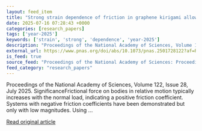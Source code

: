 ```yaml
---
layout: feed_item
title: "Strong strain dependence of friction in graphene kirigami allows engineering a negative coefficient of friction"
date: 2025-07-16 07:28:43 +0000
categories: [research_papers]
tags: ['year-2025']
keywords: ['strain', 'strong', 'dependence', 'year-2025']
description: "Proceedings of the National Academy of Sciences, Volume 122, Issue 28, July 2025"
external_url: https://www.pnas.org/doi/abs/10.1073/pnas.2501728122?af=R
is_feed: true
source_feed: "Proceedings of the National Academy of Sciences: Proceedings of the National Academy of Sciences: Table of Contents"
feed_category: "research_papers"
---
```


Proceedings of the National Academy of Sciences, Volume 122, Issue 28, July 2025. SignificanceFrictional force on bodies in relative motion typically increases with the normal load, indicating a positive friction coefficient. Systems with negative friction coefficients have been demonstrated but only with low magnitudes. Using ...

[Read original article](https://www.pnas.org/doi/abs/10.1073/pnas.2501728122?af=R)
